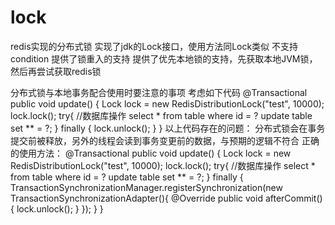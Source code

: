 # lock
redis实现的分布式锁
实现了jdk的Lock接口，使用方法同Lock类似 不支持condition
提供了锁重入的支持
提供了优先本地锁的支持，先获取本地JVM锁，然后再尝试获取redis锁


分布式锁与本地事务配合使用时要注意的事项
考虑如下代码
@Transactional
	public void update() {
		Lock lock = new RedisDistributionLock("test", 10000);
		lock.lock();
		try{
			//数据库操作
			select * from table where id = ?
			update table set ** = ?;
		} finally {
			lock.unlock();
		}
	}
  以上代码存在的问题： 分布式锁会在事务提交前被释放，另外的线程会读到事务变更前的数据，与预期的逻辑不符合
  正确的使用方法：
  @Transactional
	public void update() {
		Lock lock = new RedisDistributionLock("test", 10000);
		lock.lock();
		try{
			//数据库操作
			select * from table where id = ?
			update table set ** = ?;
		} finally {
			TransactionSynchronizationManager.registerSynchronization(new TransactionSynchronizationAdapter(){
				@Override
				public void afterCommit() {
					lock.unlock();
				}
			});
		}
	}
